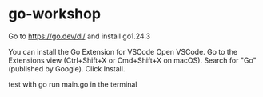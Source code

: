 # go-workshop

Go to https://go.dev/dl/ and install go1.24.3 

You can install the Go Extension for VSCode
    Open VSCode.
    Go to the Extensions view (Ctrl+Shift+X or Cmd+Shift+X on macOS).
    Search for "Go" (published by Google).
    Click Install.

test with go run main.go in the terminal
 
    
